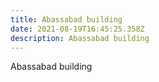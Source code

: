 ```yaml
---
title: Abassabad building
date: 2021-08-19T16:45:25.358Z
description: Abassabad building
---
```

Abassabad building